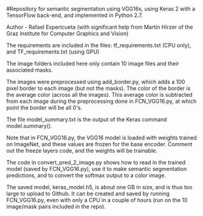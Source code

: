 #Repository for semantic segmentation using VGG16s, using Keras 2 with a TensorFlow back-end, and implemented in Python 2.7.

Author - Rafael Espericueta (with significant help from Martin Hirzer of the Graz Institute for Computer Graphics and Vision)

The requirements are included in the files:  tf_requirements.txt  (CPU only), and TF_requirements.txt (using GPU)

The image folders included here only contain 10 image files and their associated masks. 

The images were preprocessed using add_border.py, which adds a 100 pixel border to each image (but not the masks). The color 
of the border is the average color (across all the images). This average color is subtracted from each image during the preprocessing done in FCN_VGG16.py, at which point the border will be all 0's.

The file model_summary.txt is the output of the Keras command  model.summary().

Note that in FCN_VGG16.py, the VGG16 model is loaded with weights trained on ImageNet, and these values are frozen for the base encoder. Comment out the freeze layers code, and the weights will be trainable.

The code in convert_pred_2_image.py shows how to read in the trained model (saved by FCN_VGG16.py), use it to make semantic segmentation predictions, and to convert the softmax output to a color image.

The saved model, keras_model.h5, is about one GB in size, and is thus too large to upload to Github.  It can be created and saved by running FCN_VGG16.py, even with only a CPU in a couple of hours (run on the 10 image/mask pairs included in the repo).


